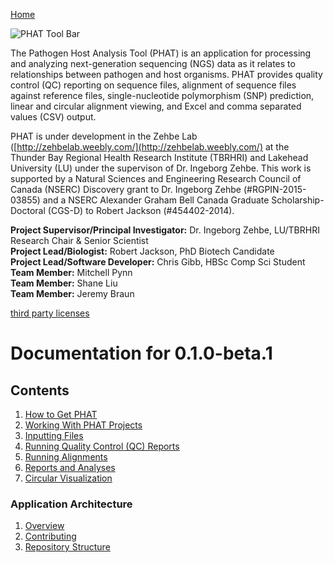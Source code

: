 [Home](https://chgibb.github.io/PHATDocs/)

![PHAT Tool Bar](https://chgibb.github.io//PHATDocs/docs/releases/0.1.0-beta.1/PHATtoolbar.png)

The Pathogen Host Analysis Tool (PHAT) is an application for processing and analyzing next-generation sequencing (NGS) data as it relates to relationships between pathogen and host organisms. PHAT provides quality control (QC) reporting on sequence files, alignment of sequence files against reference files, single-nucleotide polymorphism (SNP) prediction, linear and circular alignment viewing, and Excel and comma separated values (CSV) output.

PHAT is under development in the Zehbe Lab ([http://zehbelab.weebly.com/](http://zehbelab.weebly.com/) at the Thunder Bay Regional Health Research Institute (TBRHRI) and Lakehead University (LU) under the supervison of Dr. Ingeborg Zehbe. This work is supported by a Natural Sciences and Engineering Research Council of Canada (NSERC) Discovery grant to Dr. Ingeborg Zehbe (#RGPIN-2015-03855) and a NSERC Alexander Graham Bell Canada Graduate Scholarship-Doctoral (CGS-D) to Robert Jackson (#454402-2014).

**Project Supervisor/Principal Investigator:** Dr. Ingeborg Zehbe, LU/TBRHRI Research Chair & Senior Scientist    
**Project Lead/Biologist:** Robert Jackson, PhD Biotech Candidate    
**Project Lead/Software Developer:** Chris Gibb, HBSc Comp Sci Student  
**Team Member:** Mitchell Pynn  
**Team Member:** Shane Liu  
**Team Member:** Jeremy Braun  

[third party licenses](https://chgibb.github.io/PHATDocs/docs/releases/0.1.0-beta.1/thirdParty)

# Documentation for 0.1.0-beta.1
## Contents
1. [How to Get PHAT](https://chgibb.github.io/PHATDocs/docs/releases/0.1.0-beta.1/howToGetPHAT)
2. [Working With PHAT Projects](https://chgibb.github.io/PHATDocs/docs/releases/0.1.0-beta.1/projects)
3. [Inputting Files](https://chgibb.github.io/PHATDocs/docs/releases/0.1.0-beta.1/inputtingFiles)
4. [Running Quality Control (QC) Reports](https://chgibb.github.io/PHATDocs/docs/releases/0.1.0-beta.1/QCReports)
5. [Running Alignments](https://chgibb.github.io/PHATDocs/docs/releases/0.1.0-beta.1/runningAlignments)
6. [Reports and Analyses](https://chgibb.github.io/PHATDocs/docs/releases/0.1.0-beta.1/reportsAndAnalyses)
7. [Circular Visualization](https://chgibb.github.io/PHATDocs/docs/releases/0.1.0-beta.1/circularVisualization)

### Application Architecture
1. [Overview](https://chgibb.github.io/PHATDocs/docs/releases/0.1.0-beta.1/archOverview)
2. [Contributing](https://chgibb.github.io/PHATDocs/docs/releases/0.1.0-beta.1/contributingGuide)
3. [Repository Structure](https://chgibb.github.io/PHATDocs/docs/releases/0.1.0-beta.1/repoStructure)
